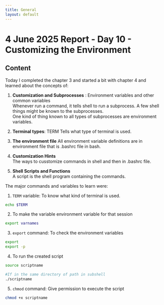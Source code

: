 ```yaml
---
title: General
layout: default
---
```


# 4 June 2025 Report - Day 10 - Customizing the Environment

## Content

Today I completed the chapter 3 and started a bit with chapter 4 and learned about the concepts of:

1. **Customization and Subprocesses** : Environment variables and other common variables  
   Whenever run a command, it tells shell to run a subprocess. A few shell things might be known to the subprocesses.  
   One kind of thing known to all types of subprocesses are environment variables.

2. **Terminal types**: TERM
   Tells what type of terminal is used.

3. **The environment file**
   All environment variable definitions are in environment file that is .bashrc file in bash.

4. **Customization Hints**  
   The ways to cusstomize commands in shell and then in .bashrc file.

5. **Shell Scripts and Functions**  
   A script is the shell program containing the commands.

The major commands and variables to learn were:

1. `TERM` variable: To know what kind of terminal is used.

```bash
echo $TERM
```

2. To make the variable environment variable for that session

```bash
export varnames
```

3. `export` command: To check the environment variables

```bash
export
export -p
```

4. To run the created script

```bash
source scriptname

#If in the same directory of path in subshell
./scriptname
```

5. `chmod` command: Give permission to execute the script
```bash
chmod +x scriptname
```

